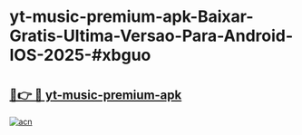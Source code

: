 # yt-music-premium-apk-Baixar-Gratis-Ultima-Versao-Para-Android-IOS-2025-#xbguo

# <h2><a href="https://ainizakaria.my?title=yt-music-premium-apk&ref=22M">🔗👉 🔴 yt-music-premium-apk</a></h2>

[![acn](https://github.com/user-attachments/assets/0f9c940e-d8b0-45ae-aac7-cd30a18b3e1c)](https://ainizakaria.my?title=yt-music-premium-apk&ref=22M)

